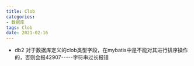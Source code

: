 ```yaml
---
title: Clob
categories:
- 数据库
tags: Clob
date: 2021-02-16
---
```

- db2
对于数据库定义的clob类型字段，在mybatis中是不能对其进行排序操作的，否则会报42907-----字符串过长报错